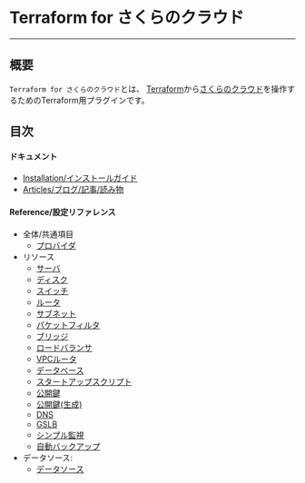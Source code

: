 # Terraform for さくらのクラウド

---

## 概要

`Terraform for さくらのクラウド`とは、
[Terraform](https://terraform.io)から[さくらのクラウド](http://cloud.sakura.ad.jp)を操作するためのTerraform用プラグインです。  


## 目次

#### ドキュメント
- [Installation/インストールガイド](installation/)
- [Articles/ブログ/記事/読み物](articles/)

####  Reference/設定リファレンス
- 全体/共通項目
    - [プロバイダ](configuration/provider/)
- リソース
    - [サーバ](configuration/resources/server/)
    - [ディスク](configuration/resources/disk/)
    - [スイッチ](configuration/resources/switch/)
    - [ルータ](configuration/resources/internet/)
    - [サブネット](configuration/resources/subnet/)
    - [パケットフィルタ](configuration/resources/packet_filter/)
    - [ブリッジ](configuration/resources/bridge/)
    - [ロードバランサ](configuration/resources/load_balancer/)
    - [VPCルータ](configuration/resources/vpc_router/)
    - [データベース](configuration/resources/database/)
    - [スタートアップスクリプト](configuration/resources/note/)
    - [公開鍵](configuration/resources/ssh_key/)
    - [公開鍵(生成)](configuration/resources/ssh_key_gen/)
    - [DNS](configuration/resources/dns/)
    - [GSLB](configuration/resources/gslb/)
    - [シンプル監視](configuration/resources/simple_monitor/)
    - [自動バックアップ](configuration/resources/auto_backup/)
- データソース:
    - [データソース](configuration/resources/data_resource/)
  
